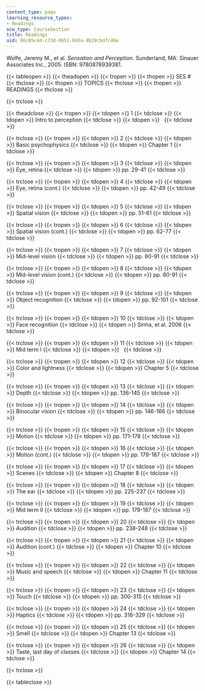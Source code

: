```yaml
---
content_type: page
learning_resource_types:
- Readings
ocw_type: CourseSection
title: Readings
uid: 06c85c4d-c73d-0651-845a-9b29cbdfc46e
---
```


Wolfe, Jeremy M., et al. _Sensation and Perception_. Sunderland, MA: Sinauer Associates Inc., 2005. ISBN: 9780878939381.

{{< tableopen >}}
{{< theadopen >}}
{{< tropen >}}
{{< thopen >}}
SES #
{{< thclose >}}
{{< thopen >}}
TOPICS
{{< thclose >}}
{{< thopen >}}
READINGS
{{< thclose >}}

{{< trclose >}}

{{< theadclose >}}
{{< tropen >}}
{{< tdopen >}}
1
{{< tdclose >}}
{{< tdopen >}}
Intro to perception
{{< tdclose >}}
{{< tdopen >}}
 
{{< tdclose >}}

{{< trclose >}}
{{< tropen >}}
{{< tdopen >}}
2
{{< tdclose >}}
{{< tdopen >}}
Basic psychophysics
{{< tdclose >}}
{{< tdopen >}}
Chapter 1
{{< tdclose >}}

{{< trclose >}}
{{< tropen >}}
{{< tdopen >}}
3
{{< tdclose >}}
{{< tdopen >}}
Eye, retina
{{< tdclose >}}
{{< tdopen >}}
pp. 29-41
{{< tdclose >}}

{{< trclose >}}
{{< tropen >}}
{{< tdopen >}}
4
{{< tdclose >}}
{{< tdopen >}}
Eye, retina (cont.)
{{< tdclose >}}
{{< tdopen >}}
pp. 42-49
{{< tdclose >}}

{{< trclose >}}
{{< tropen >}}
{{< tdopen >}}
5
{{< tdclose >}}
{{< tdopen >}}
Spatial vision
{{< tdclose >}}
{{< tdopen >}}
pp. 51-61
{{< tdclose >}}

{{< trclose >}}
{{< tropen >}}
{{< tdopen >}}
6
{{< tdclose >}}
{{< tdopen >}}
Spatial vision (cont.)
{{< tdclose >}}
{{< tdopen >}}
pp. 62-77
{{< tdclose >}}

{{< trclose >}}
{{< tropen >}}
{{< tdopen >}}
7
{{< tdclose >}}
{{< tdopen >}}
Mid-level vision
{{< tdclose >}}
{{< tdopen >}}
pp. 80-91
{{< tdclose >}}

{{< trclose >}}
{{< tropen >}}
{{< tdopen >}}
8
{{< tdclose >}}
{{< tdopen >}}
Mid-level vision (cont.)
{{< tdclose >}}
{{< tdopen >}}
pp. 80-91
{{< tdclose >}}

{{< trclose >}}
{{< tropen >}}
{{< tdopen >}}
9
{{< tdclose >}}
{{< tdopen >}}
Object recognition
{{< tdclose >}}
{{< tdopen >}}
pp. 92-101
{{< tdclose >}}

{{< trclose >}}
{{< tropen >}}
{{< tdopen >}}
10
{{< tdclose >}}
{{< tdopen >}}
Face recognition
{{< tdclose >}}
{{< tdopen >}}
Sinha, et al. 2006
{{< tdclose >}}

{{< trclose >}}
{{< tropen >}}
{{< tdopen >}}
11
{{< tdclose >}}
{{< tdopen >}}
Mid term I
{{< tdclose >}}
{{< tdopen >}}
 
{{< tdclose >}}

{{< trclose >}}
{{< tropen >}}
{{< tdopen >}}
12
{{< tdclose >}}
{{< tdopen >}}
Color and lightness
{{< tdclose >}}
{{< tdopen >}}
Chapter 5
{{< tdclose >}}

{{< trclose >}}
{{< tropen >}}
{{< tdopen >}}
13
{{< tdclose >}}
{{< tdopen >}}
Depth
{{< tdclose >}}
{{< tdopen >}}
pp. 136-145
{{< tdclose >}}

{{< trclose >}}
{{< tropen >}}
{{< tdopen >}}
14
{{< tdclose >}}
{{< tdopen >}}
Binocular vision
{{< tdclose >}}
{{< tdopen >}}
pp. 146-166
{{< tdclose >}}

{{< trclose >}}
{{< tropen >}}
{{< tdopen >}}
15
{{< tdclose >}}
{{< tdopen >}}
Motion
{{< tdclose >}}
{{< tdopen >}}
pp. 171-178
{{< tdclose >}}

{{< trclose >}}
{{< tropen >}}
{{< tdopen >}}
16
{{< tdclose >}}
{{< tdopen >}}
Motion (cont.)
{{< tdclose >}}
{{< tdopen >}}
pp. 179-187
{{< tdclose >}}

{{< trclose >}}
{{< tropen >}}
{{< tdopen >}}
17
{{< tdclose >}}
{{< tdopen >}}
Scenes
{{< tdclose >}}
{{< tdopen >}}
Chapter 8
{{< tdclose >}}

{{< trclose >}}
{{< tropen >}}
{{< tdopen >}}
18
{{< tdclose >}}
{{< tdopen >}}
The ear
{{< tdclose >}}
{{< tdopen >}}
pp. 225-237
{{< tdclose >}}

{{< trclose >}}
{{< tropen >}}
{{< tdopen >}}
19
{{< tdclose >}}
{{< tdopen >}}
Mid term II
{{< tdclose >}}
{{< tdopen >}}
pp. 179-187
{{< tdclose >}}

{{< trclose >}}
{{< tropen >}}
{{< tdopen >}}
20
{{< tdclose >}}
{{< tdopen >}}
Audition
{{< tdclose >}}
{{< tdopen >}}
pp. 238-248
{{< tdclose >}}

{{< trclose >}}
{{< tropen >}}
{{< tdopen >}}
21
{{< tdclose >}}
{{< tdopen >}}
Audition (cont.)
{{< tdclose >}}
{{< tdopen >}}
Chapter 10
{{< tdclose >}}

{{< trclose >}}
{{< tropen >}}
{{< tdopen >}}
22
{{< tdclose >}}
{{< tdopen >}}
Music and speech
{{< tdclose >}}
{{< tdopen >}}
Chapter 11
{{< tdclose >}}

{{< trclose >}}
{{< tropen >}}
{{< tdopen >}}
23
{{< tdclose >}}
{{< tdopen >}}
Touch
{{< tdclose >}}
{{< tdopen >}}
pp. 300-315
{{< tdclose >}}

{{< trclose >}}
{{< tropen >}}
{{< tdopen >}}
24
{{< tdclose >}}
{{< tdopen >}}
Haptics
{{< tdclose >}}
{{< tdopen >}}
pp. 316-329
{{< tdclose >}}

{{< trclose >}}
{{< tropen >}}
{{< tdopen >}}
25
{{< tdclose >}}
{{< tdopen >}}
Smell
{{< tdclose >}}
{{< tdopen >}}
Chapter 13
{{< tdclose >}}

{{< trclose >}}
{{< tropen >}}
{{< tdopen >}}
26
{{< tdclose >}}
{{< tdopen >}}
Taste, last day of classes
{{< tdclose >}}
{{< tdopen >}}
Chapter 14
{{< tdclose >}}

{{< trclose >}}

{{< tableclose >}}